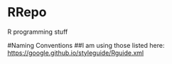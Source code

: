 # RRepo
R programming stuff 

#Naming Conventions
##I am using those listed here: 
https://google.github.io/styleguide/Rguide.xml

